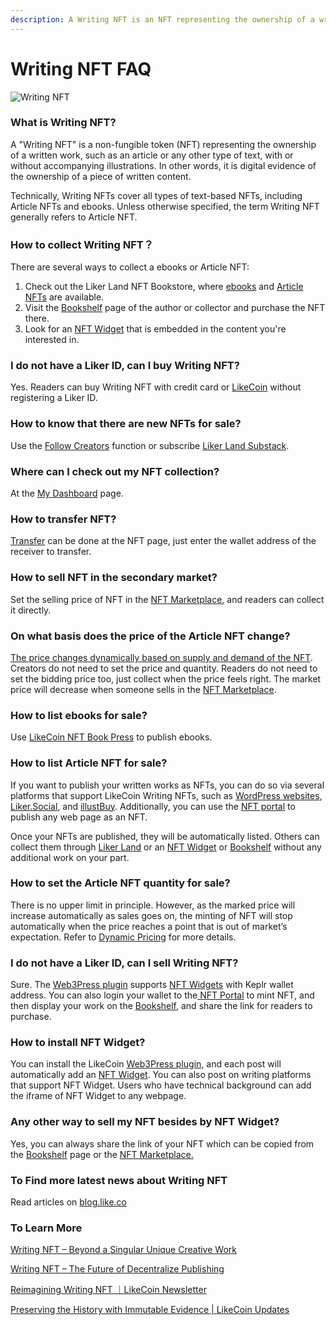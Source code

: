 ```yaml
---
description: A Writing NFT is an NFT representing the ownership of a written work
---
```


# Writing NFT FAQ

![Writing NFT](../.gitbook/assets/likecoin\_ad115\_writingnft\_b-01.jpeg)

### What is Writing NFT?

A "Writing NFT" is a non-fungible token (NFT) representing the ownership of a written work, such as an article or any other type of text, with or without accompanying illustrations. In other words, it is digital evidence of the ownership of a piece of written content.

Technically, Writing NFTs cover all types of text-based NFTs, including Article NFTs and ebooks. Unless otherwise specified, the term Writing NFT generally refers to Article NFT.

### How to collect Writing NFT？

There are several ways to collect a ebooks or Article NFT:

1. Check out the Liker Land NFT Bookstore, where [ebooks](https://liker.land/en/store) and [Article NFTs](https://liker.land/en/store/articles) are available.
2. Visit the [Bookshelf](liker-land/bookshelf.md) page of the author or collector and purchase the NFT there.
3. Look for an [NFT Widget](collect-writing-nft/nft-widget.md) that is embedded in the content you're interested in.

### I do not have a Liker ID, can I buy Writing NFT?

Yes. Readers can buy Writing NFT with credit card or [LikeCoin](https://like.co/) without registering a Liker ID.

### How to know that there are new NFTs for sale?

Use the [Follow Creators](liker-land/follow-creators.md) function or subscribe [Liker Land Substack](https://newsletter.liker.land/).

### Where can I check out my NFT collection?

At the [My Dashboard](../archive/archive/liker-land/dashboard.md) page.

### How to transfer NFT?

[Transfer](transfer-nft.md) can be done at the NFT page, just enter the wallet address of the receiver to transfer.

### How to sell NFT in the secondary market?

Set the selling price of NFT in the [NFT Marketplace](collect-writing-nft/nft-marketplace.md), and readers can collect it directly.

### On what basis does the price of the Article NFT change?

[The price changes dynamically based on supply and demand of the NFT](collect-writing-nft/dynamic-pricing.md). Creators do not need to set the price and quantity. Readers do not need to set the bidding price too, just collect when the price feels right. The market price will decrease when someone sells in the [NFT Marketplace](collect-writing-nft/nft-marketplace.md).

### How to list ebooks for sale?

Use [LikeCoin NFT Book Press](nft-book-press/) to publish ebooks.

### How to list Article NFT for sale?

If you want to publish your written works as NFTs, you can do so via several platforms that support LikeCoin Writing NFTs, such as [WordPress websites](../user-guide/wordpress.md), [Liker.Social](https://liker.social/), and [illustBuy](https://illustbuy.com/). Additionally, you can use the [NFT portal](https://app.like.co/nft/url) to publish any web page as an NFT.&#x20;

Once your NFTs are published, they will be automatically listed. Others can collect them through [Liker Land](https://liker.land/?utm\_source=docs) or an [NFT Widget](collect-writing-nft/nft-widget.md) or [Bookshelf](liker-land/bookshelf.md) without any additional work on your part.

### How to set the Article NFT quantity for sale?

There is no upper limit in principle. However, as the marked price will increase automatically as sales goes on, the minting of NFT will stop automatically when the price reaches a point that is out of market’s expectation. Refer to [Dynamic Pricing](collect-writing-nft/dynamic-pricing.md) for more details.

### I do not have a Liker ID, can I sell Writing NFT?

Sure. The [Web3Press plugin](../user-guide/wordpress.md) supports [NFT Widgets](collect-writing-nft/nft-widget.md) with Keplr wallet address. You can also login your wallet to the[ NFT Portal](../developer/likenft/nft-portal/) to mint NFT, and then display your work on the [Bookshelf](liker-land/bookshelf.md), and share the link for readers to purchase.

### How to install NFT Widget?

You can install the LikeCoin [Web3Press plugin](../user-guide/wordpress.md), and each post will automatically add an [NFT Widget](collect-writing-nft/nft-widget.md). You can also post on writing platforms that support NFT Widget. Users who have technical background can add the iframe of NFT Widget to any webpage.

### Any other way to sell my NFT besides by NFT Widget?

Yes, you can always share the link of your NFT which can be copied from the [Bookshelf](liker-land/bookshelf.md) page or the [NFT Marketplace.](collect-writing-nft/nft-marketplace.md)

### To Find more latest news about Writing NFT

Read articles on [blog.like.co](https://blog.like.co/en/)

### To Learn More

[Writing NFT – Beyond a Singular Unique Creative Work](https://blog.like.co/en/writing-nft-beyond-a-singular-unique-creative-work/)

[Writing NFT – The Future of Decentralize Publishing](https://blog.like.co/en/writing-nft-medium-for-textual-works-on-web3/)

[Reimagining Writing NFT ｜LikeCoin Newsletter](https://blog.like.co/en/a-new-imagination-of-writing-nft-%EF%BD%9Clikecoin-newsletter/)

[Preserving the History with Immutable Evidence | LikeCoin Updates](https://blog.like.co/en/preserving-the-history-with-immutable-evidence-likecoin-updates/)
